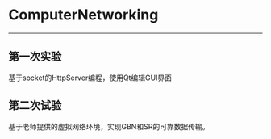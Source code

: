 # ComputerNetworking
---
## 第一次实验
基于socket的HttpServer编程，使用Qt编辑GUI界面
## 第二次试验
基于老师提供的虚拟网络环境，实现GBN和SR的可靠数据传输。

